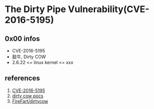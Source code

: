 # The Dirty Pipe Vulnerability(CVE-2016-5195)

## 0x00 infos

- CVE-2016-5195
- 脏牛, Dirty COW
- 2.6.22 <= linux kernel <= xxx

## references

1. [CVE-2016-5195](https://dirtycow.ninja/)
2. [dirty cow pocs](https://github.com/dirtycow/dirtycow.github.io/wiki/PoCs)
3. [FireFart/dirtycow](https://github.com/FireFart/dirtycow/blob/master/dirty.c)
